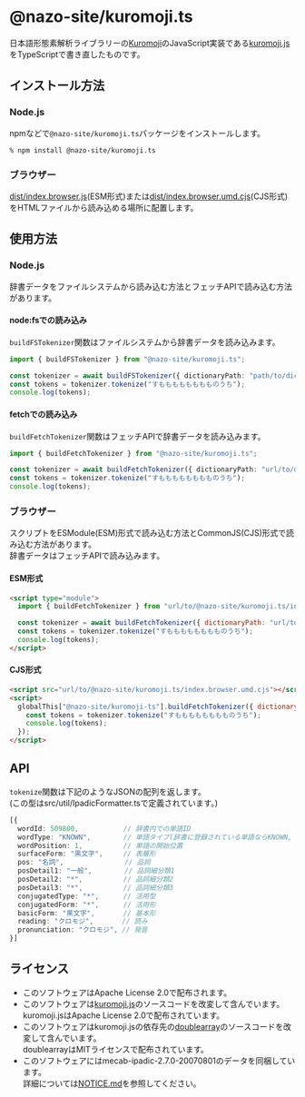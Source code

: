 # @nazo-site/kuromoji.ts

日本語形態素解析ライブラリーの[Kuromoji]のJavaScript実装である[kuromoji.js]をTypeScriptで書き直したものです。

## インストール方法

### Node.js

npmなどで`@nazo-site/kuromoji.ts`パッケージをインストールします。

```shell
% npm install @nazo-site/kuromoji.ts
```

### ブラウザー

[dist/index.browser.js](dist/index.browser.js)(ESM形式)または[dist/index.browser.umd.cjs](dist/index.browser.umd.cjs)(CJS形式)をHTMLファイルから読み込める場所に配置します。

## 使用方法

### Node.js

辞書データをファイルシステムから読み込む方法とフェッチAPIで読み込む方法があります。

#### node:fsでの読み込み

`buildFSTokenizer`関数はファイルシステムから辞書データを読み込みます。

```typescript
import { buildFSTokenizer } from "@nazo-site/kuromoji.ts";

const tokenizer = await buildFSTokenizer({ dictionaryPath: "path/to/dictionary/dir/" });
const tokens = tokenizer.tokenize("すもももももももものうち");
console.log(tokens);
```

#### fetchでの読み込み

`buildFetchTokenizer`関数はフェッチAPIで辞書データを読み込みます。

```typescript
import { buildFetchTokenizer } from "@nazo-site/kuromoji.ts";

const tokenizer = await buildFetchTokenizer({ dictionaryPath: "url/to/dictionary/dir/" });
const tokens = tokenizer.tokenize("すもももももももものうち");
console.log(tokens);
```

### ブラウザー

スクリプトをESModule(ESM)形式で読み込む方法とCommonJS(CJS)形式で読み込む方法があります。\
辞書データはフェッチAPIで読み込みます。

#### ESM形式

```html
<script type="module">
  import { buildFetchTokenizer } from "url/to/@nazo-site/kuromoji.ts/index.browser.js";

  const tokenizer = await buildFetchTokenizer({ dictionaryPath: "url/to/dictionary/dir/" });
  const tokens = tokenizer.tokenize("すもももももももものうち");
  console.log(tokens);
</script>
```

#### CJS形式

```html
<script src="url/to/@nazo-site/kuromoji.ts/index.browser.umd.cjs"></script>
<script>
  globalThis["@nazo-site/kuromoji-ts"].buildFetchTokenizer({ dictionaryPath: "url/to/dictionary/dir/" }).then((tokenizer) => {
    const tokens = tokenizer.tokenize("すもももももももものうち");
    console.log(tokens);
  });
</script>
```

## API

`tokenize`関数は下記のようなJSONの配列を返します。\
(この型はsrc/util/IpadicFormatter.tsで定義されています。)

```typescript
[{
  wordId: 509800,           // 辞書内での単語ID
  wordType: "KNOWN",        // 単語タイプ(辞書に登録されている単語ならKNOWN, 未知語ならUNKNOWN)
  wordPosition: 1,          // 単語の開始位置
  surfaceForm: "黒文字",     // 表層形
  pos: "名詞",               // 品詞
  posDetail1: "一般",        // 品詞細分類1
  posDetail2: "*",          // 品詞細分類2
  posDetail3: "*",          // 品詞細分類3
  conjugatedType: "*",      // 活用型
  conjugatedForm: "*",      // 活用形
  basicForm: "黒文字",       // 基本形
  reading: "クロモジ",       // 読み
  pronunciation: "クロモジ", // 発音
}]
```

## ライセンス

* このソフトウェアはApache License 2.0で配布されます。
* このソフトウェアは[kuromoji.js]のソースコードを改変して含んでいます。\
  kuromoji.jsはApache License 2.0で配布されています。
* このソフトウェアはkuromoji.jsの依存先の[doublearray]のソースコードを改変して含んでいます。\
  doublearrayはMITライセンスで配布されています。
* このソフトウェアにはmecab-ipadic-2.7.0-20070801のデータを同梱しています。\
  詳細については[NOTICE.md](NOTICE.md)を参照してください。

[Kuromoji]: https://www.atilika.com/ja/kuromoji/
[kuromoji.js]: https://github.com/takuyaa/kuromoji.js
[doublearray]: https://github.com/takuyaa/doublearray
